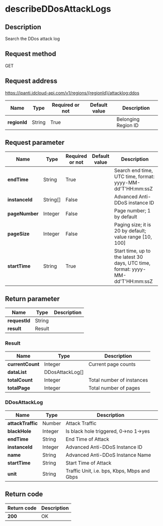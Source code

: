 # describeDDosAttackLogs


## Description
Search the DDos attack log

## Request method
GET

## Request address
https://ipanti.jdcloud-api.com/v1/regions/{regionId}/attacklog:ddos

|Name|Type|Required or not|Default value|Description|
|---|---|---|---|---|
|**regionId**|String|True||Belonging Region ID|

## Request parameter
|Name|Type|Required or not|Default value|Description|
|---|---|---|---|---|
|**endTime**|String|True||Search end time, UTC time, format: yyyy-MM-dd'T'HH:mm:ssZ|
|**instanceId**|String[]|False||Advanced Anti-DDoS instance ID|
|**pageNumber**|Integer|False||Page number; 1 by default|
|**pageSize**|Integer|False||Paging size; it is 20 by default; value range [10, 100]|
|**startTime**|String|True||Start time, up to the latest 30 days, UTC time, format: yyyy-MM-dd'T'HH:mm:ssZ|


## Return parameter
|Name|Type|Description|
|---|---|---|
|**requestId**|String||
|**result**|Result||


### Result
|Name|Type|Description|
|---|---|---|
|**currentCount**|Integer|Current page counts|
|**dataList**|DDosAttackLog[]||
|**totalCount**|Integer|Total number of instances|
|**totalPage**|Integer|Total number of pages|
### DDosAttackLog
|Name|Type|Description|
|---|---|---|
|**attackTraffic**|Number|Attack Traffic|
|**blackHole**|Integer|Is black hole triggered, 0->no  1->yes|
|**endTime**|String|End Time of Attack|
|**instanceId**|Integer|Advanced Anti-DDoS Instance ID|
|**name**|String|Advanced Anti-DDoS Instance Name|
|**startTime**|String|Start Time of Attack|
|**unit**|String|Traffic Unit, i.e. bps, Kbps, Mbps and Gbps|

## Return code
|Return code|Description|
|---|---|
|**200**|OK|
